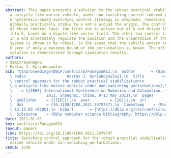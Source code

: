 ```yaml
---
abstract: This paper presents a solution to the robust practical stabilization of
  a unicycle-like marine vehicle, under non-vanishing current-induced perturbations.
  A hysteresis-based switching control strategy is proposed, rendering the system
  globally practically stable to a set G around the origin. The control scheme consists
  of three control laws; the first one is active out of G and drives the system trajectories
  into G, based on a dipole-like vector field. The other two control laws are active
  in G and alternately regulate the position and the orientation of the vehicle. The
  system is shown to be robust, in the sense that the vehicle enters and remains into
  G even if only a maximum bound of the perturbation is known. The efficacy of the
  solution is demonstrated through simulation results.
authors:
- dimitrapanagou
- Kostas J. Kyriakopoulos
bib: "@inproceedings{DBLP:conf/icra/PanagouK11,\n  author       = {Dimitra Panagou\
  \ and\n                  Kostas J. Kyriakopoulos},\n  title        = {Switching\
  \ control approach for the robust practical stabilization\n                  of\
  \ a unicycle-like marine vehicle under non-vanishing perturbations},\n  booktitle\
  \    = {{IEEE} International Conference on Robotics and Automation, {ICRA}\n   \
  \               2011, Shanghai, China, 9-13 May 2011},\n  pages        = {1525--1530},\n\
  \  publisher    = {{IEEE}},\n  year         = {2011},\n  url          = {https://doi.org/10.1109/ICRA.2011.5979747},\n\
  \  doi          = {10.1109/ICRA.2011.5979747},\n  timestamp    = {Mon, 06 Nov 2017\
  \ 12:15:03 +0100},\n  biburl       = {https://dblp.org/rec/conf/icra/PanagouK11.bib},\n\
  \  bibsource    = {dblp computer science bibliography, https://dblp.org}\n}"
date: 2011-01-01
key: conf/icra/PanagouK11
layout: papers
link: https://doi.org/10.1109/ICRA.2011.5979747
title: Switching control approach for the robust practical stabilization of a unicycle-like
  marine vehicle under non-vanishing perturbations.
venue: ICRA
---
```

